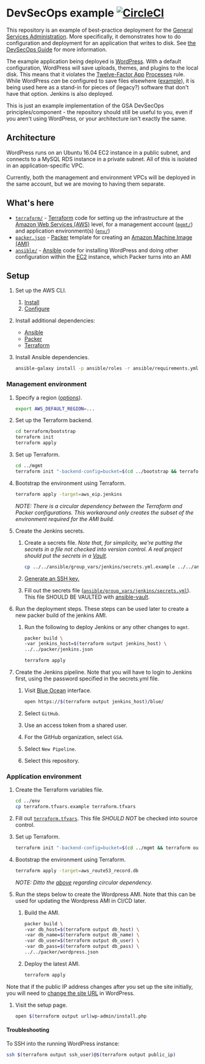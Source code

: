 # DevSecOps example [![CircleCI](https://circleci.com/gh/GSA/devsecops-example.svg?style=svg)](https://circleci.com/gh/GSA/devsecops-example)

This repository is an example of best-practice deployment for the [General Services Administration](https://www.gsa.gov/). More specifically, it demonstrates how to do configuration and deployment for an application that writes to disk. See [the DevSecOps Guide](https://tech.gsa.gov/guides/dev_sec_ops_guide/) for more information.

The example application being deployed is [WordPress](https://wordpress.org/). With a default configuration, WordPress will save uploads, themes, and plugins to the local disk. This means that it violates the [Twelve-Factor App](https://12factor.net/) [Processes](https://12factor.net/processes) rule. While WordPress _can_ be configured to save files elsewhere ([example](https://github.com/dzuelke/wordpress-12factor)), it is being used here as a stand-in for pieces of (legacy?) software that don't have that option. Jenkins is also deployed.

This is just an example implementation of the GSA DevSecOps principles/component - the repository should still be useful to you, even if you aren't using WordPress, or your architecture isn't exactly the same.

## Architecture

WordPress runs on an Ubuntu 16.04 EC2 instance in a public subnet, and connects to a MySQL RDS instance in a private subnet. All of this is isolated in an application-specific VPC.

Currently, both the management and environment VPCs will be deployed in the same account, but we are moving to having them separate.

## What's here

* [`terraform/`](terraform/env/) - [Terraform](https://www.terraform.io/) code for setting up the infrastructure at the [Amazon Web Services (AWS)](https://aws.amazon.com/) level, for a management account ([`mgmt/`](terraform/mgmt/)) and application environment(s) ([`env/`](terraform/env/))
* [`packer.json`](packer.json) - [Packer](https://www.packer.io/) template for creating an [Amazon Machine Image (AMI)](https://docs.aws.amazon.com/AWSEC2/latest/UserGuide/AMIs.html)
* [`ansible/`](ansible/) - [Ansible](https://docs.ansible.com/ansible/latest/index.html) code for installing WordPress and doing other configuration within the [EC2](https://aws.amazon.com/ec2/) instance, which Packer turns into an AMI

## Setup

1. Set up the AWS CLI.
    1. [Install](https://docs.aws.amazon.com/cli/latest/userguide/installing.html)
    1. [Configure](https://docs.aws.amazon.com/cli/latest/userguide/cli-chap-getting-started.html)
1. Install additional dependencies:
    * [Ansible](https://docs.ansible.com/ansible/latest/intro_installation.html)
    * [Packer](https://www.packer.io/)
    * [Terraform](https://www.terraform.io/)
1. Install Ansible dependencies.

    ```sh
    ansible-galaxy install -p ansible/roles -r ansible/requirements.yml
    ```

### Management environment

1. Specify a region ([options](https://docs.aws.amazon.com/AWSEC2/latest/UserGuide/using-regions-availability-zones.html#concepts-available-regions)).

    ```sh
    export AWS_DEFAULT_REGION=...
    ```

1. Set up the Terraform backend.

    ```sh
    cd terraform/bootstrap
    terraform init
    terraform apply
    ```

1. Set up Terraform.

    ```sh
    cd ../mgmt
    terraform init "-backend-config=bucket=$(cd ../bootstrap && terraform output bucket)"
    ```

1. Bootstrap the environment using Terraform.

    ```sh
    terraform apply -target=aws_eip.jenkins
    ```

    _NOTE: There is a circular dependency between the Terraform and Packer configurations. This workaround only creates the subset of the environment required for the AMI build._

1. Create the Jenkins secrets.
    1. Create a secrets file. _Note that, for simplicity, we're putting the secrets in a file not checked into version control. A real project should put the secrets in a [Vault](https://docs.ansible.com/ansible/latest/vault.html)._

        ```sh
        cp ../../ansible/group_vars/jenkins/secrets.yml.example ../../ansible/group_vars/jenkins/secrets.yml
        ```

    1. [Generate an SSH key.](https://github.com/GSA/jenkins-deploy#usage)
    1. Fill out the secrets file ([`ansible/group_vars/jenkins/secrets.yml`](../ansible/group_vars/jenkins/secrets.yml.example)). This file SHOULD BE VAULTED with [ansible-vault](https://docs.ansible.com/ansible/2.4/vault.html).
1. Run the deployment steps. These steps can be used later to create a new packer build of the jenkins AMI.
    1. Run the following to deploy Jenkins or any other changes to `mgmt`.

        ```sh
        packer build \
        -var jenkins_host=$(terraform output jenkins_host) \
        ../../packer/jenkins.json

        terraform apply
        ```

1. Create the Jenkins pipeline. Note that you will have to login to Jenkins first, using the password specified in the secrets.yml file.
    1. Visit [Blue Ocean](https://jenkins.io/projects/blueocean/) interface.

        ```sh
        open https://$(terraform output jenkins_host)/blue/
        ```

    1. Select `GitHub`.
    1. Use an access token from a shared user.
    1. For the GitHub organization, select `GSA`.
    1. Select `New Pipeline`.
    1. Select this repository.

### Application environment

1. Create the Terraform variables file.

    ```sh
    cd ../env
    cp terraform.tfvars.example terraform.tfvars
    ```

1. Fill out [`terraform.tfvars`](terraform/terraform.tfvars.example). This file *SHOULD NOT* be checked into source control.
1. Set up Terraform.

    ```sh
    terraform init "-backend-config=bucket=$(cd ../mgmt && terraform output env_backend_bucket)"
    ```

1. Bootstrap the environment using Terraform.

    ```sh
    terraform apply -target=aws_route53_record.db
    ```

    _NOTE: Ditto the [above](#management-environment) regarding circular dependency._

1. Run the steps below to create the Wordpress AMI. Note that this can be used for updating the Wordpress AMI in CI/CD later.
    1. Build the AMI.

        ```sh
        packer build \
        -var db_host=$(terraform output db_host) \
        -var db_name=$(terraform output db_name) \
        -var db_user=$(terraform output db_user) \
        -var db_pass=$(terraform output db_pass) \
        ../../packer/wordpress.json
        ```

    1. Deploy the latest AMI.

        ```sh
        terraform apply
        ```

Note that if the public IP address changes after you set up the site initially, you will need to [change the site URL](https://codex.wordpress.org/Changing_The_Site_URL#Changing_the_Site_URL) in WordPress.

1. Visit the setup page.

    ```sh
    open $(terraform output url)wp-admin/install.php
    ```

#### Troubleshooting

To SSH into the running WordPress instance:

```sh
ssh $(terraform output ssh_user)@$(terraform output public_ip)
```

